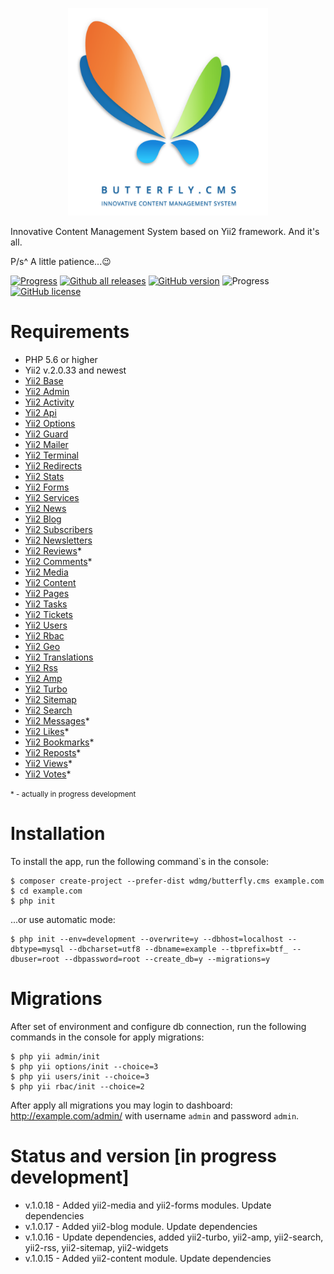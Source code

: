 <p align="center">
    <a href="https://butterflycms.com/" target="_blank">
        <img src="./docs/images/logotype.png" width="320" alt="Butterfly.CMS" />
    </a>
</p>

Innovative Content Management System based on Yii2 framework. And it's all.

P/s^ A little patience...😉

[![Progress](https://img.shields.io/badge/required-Yii2_v2.0.33-blue.svg)](https://packagist.org/packages/yiisoft/yii2)
[![Github all releases](https://img.shields.io/github/downloads/wdmg/butterfly.cms/total.svg)](https://GitHub.com/wdmg/butterfly.cms/releases/)
[![GitHub version](https://badge.fury.io/gh/wdmg%2Fbutterfly.cms.svg)](https://github.com/wdmg/butterfly.cms)
![Progress](https://img.shields.io/badge/progress-in_development-red.svg)
[![GitHub license](https://img.shields.io/github/license/wdmg/butterfly.cms.svg)](https://github.com/wdmg/butterfly.cms/blob/master/LICENSE)

# Requirements 
* PHP 5.6 or higher
* Yii2 v.2.0.33 and newest
* [Yii2 Base](https://github.com/wdmg/yii2-base)
* [Yii2 Admin](https://github.com/wdmg/yii2-admin)
* [Yii2 Activity](https://github.com/wdmg/yii2-activity)
* [Yii2 Api](https://github.com/wdmg/yii2-api)
* [Yii2 Options](https://github.com/wdmg/yii2-options)
* [Yii2 Guard](https://github.com/wdmg/yii2-guard)
* [Yii2 Mailer](https://github.com/wdmg/yii2-mailer)
* [Yii2 Terminal](https://github.com/wdmg/yii2-terminal)
* [Yii2 Redirects](https://github.com/wdmg/yii2-redirects)
* [Yii2 Stats](https://github.com/wdmg/yii2-stats)
* [Yii2 Forms](https://github.com/wdmg/yii2-forms)
* [Yii2 Services](https://github.com/wdmg/yii2-services)
* [Yii2 News](https://github.com/wdmg/yii2-news)
* [Yii2 Blog](https://github.com/wdmg/yii2-blog)
* [Yii2 Subscribers](https://github.com/wdmg/yii2-subscribers)
* [Yii2 Newsletters](https://github.com/wdmg/yii2-newsletters)
* [Yii2 Reviews](https://github.com/wdmg/yii2-reviews)*
* [Yii2 Comments](https://github.com/wdmg/yii2-comments)*
* [Yii2 Media](https://github.com/wdmg/yii2-media)
* [Yii2 Content](https://github.com/wdmg/yii2-content)
* [Yii2 Pages](https://github.com/wdmg/yii2-pages)
* [Yii2 Tasks](https://github.com/wdmg/yii2-tasks)
* [Yii2 Tickets](https://github.com/wdmg/yii2-tickets)
* [Yii2 Users](https://github.com/wdmg/yii2-users)
* [Yii2 Rbac](https://github.com/wdmg/yii2-rbac)
* [Yii2 Geo](https://github.com/wdmg/yii2-geo)
* [Yii2 Translations](https://github.com/wdmg/yii2-translations)
* [Yii2 Rss](https://github.com/wdmg/yii2-rss)
* [Yii2 Amp](https://github.com/wdmg/yii2-amp)
* [Yii2 Turbo](https://github.com/wdmg/yii2-turbo)
* [Yii2 Sitemap](https://github.com/wdmg/yii2-sitemap)
* [Yii2 Search](https://github.com/wdmg/yii2-search)
* [Yii2 Messages](https://github.com/wdmg/yii2-messages)*
* [Yii2 Likes](https://github.com/wdmg/yii2-likes)*
* [Yii2 Bookmarks](https://github.com/wdmg/yii2-bookmarks)*
* [Yii2 Reposts](https://github.com/wdmg/yii2-reposts)*
* [Yii2 Views](https://github.com/wdmg/yii2-views)*
* [Yii2 Votes](https://github.com/wdmg/yii2-votes)*

<small>* - actually in progress development</small>

# Installation
To install the app, run the following command`s in the console:

    $ composer create-project --prefer-dist wdmg/butterfly.cms example.com
    $ cd example.com
    $ php init
    
...or use automatic mode:
    
    $ php init --env=development --overwrite=y --dbhost=localhost --dbtype=mysql --dbcharset=utf8 --dbname=example --tbprefix=btf_ --dbuser=root --dbpassword=root --create_db=y --migrations=y

# Migrations
After set of environment and configure db connection, run the following commands in the console for apply migrations:

    $ php yii admin/init
    $ php yii options/init --choice=3
    $ php yii users/init --choice=3
    $ php yii rbac/init --choice=2

After apply all migrations you may login to dashboard:
http://example.com/admin/ with username `admin` and password `admin`.

# Status and version [in progress development]
* v.1.0.18 - Added yii2-media and yii2-forms modules. Update dependencies
* v.1.0.17 - Added yii2-blog module. Update dependencies
* v.1.0.16 - Update dependencies, added yii2-turbo, yii2-amp, yii2-search, yii2-rss, yii2-sitemap, yii2-widgets
* v.1.0.15 - Added yii2-content module. Update dependencies